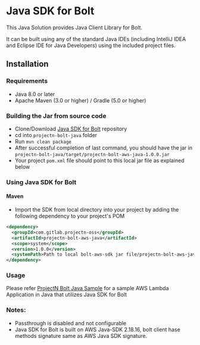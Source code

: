 # Java SDK for Bolt

This Java Solution provides Java Client Library for Bolt.

It can be built using any of the standard Java IDEs (including IntelliJ IDEA and Eclipse IDE for Java Developers)
using the included project files.

## Installation

### Requirements
- Java 8.0 or later
- Apache Maven (3.0 or higher) / Gradle (5.0 or higher)

### Building the Jar from source code
- Clone/Download [Java SDK for Bolt](https://github.com/project-n-oss/projectn-bolt-java) repository
- cd into `projectn-bolt-java` folder
- Run `mvn clean package` 
- After successful completion of last command, you should have the jar in `projectn-bolt-java/target/projectn-bolt-aws-java-1.0.0.jar`
- Your project `pom.xml` file should point to this local jar file as explained below

### Using Java SDK for Bolt

#### Maven
* Import the SDK from local directory into your project by adding the following dependency to your project's POM

```xml
<dependency>
  <groupId>com.gitlab.projectn-oss</groupId>
  <artifactId>projectn-bolt-aws-java</artifactId>
  <scope>system</scope>
  <version>1.0.0</version>
  <systemPath>Path to local bolt-aws-sdk jar file/projectn-bolt-aws-java-1.0.0.jar</systemPath>
</dependency>
```

### Usage
Please refer [ProjectN Bolt Java Sample](https://gitlab.com/projectnn/krypton/-/blob/master/cluster-tests/aws_java_test/) for a sample AWS Lambda Application in Java that utilizes Java SDK for Bolt

### Notes:
- Passthrough is disabled and not configurable
- Java SDK for Bolt is built on AWS Java-SDK 2.18.16, bolt client hase methods signature same as AWS Java SDK signature. 